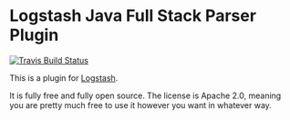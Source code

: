 # Logstash Java Full Stack Parser Plugin

[![Travis Build Status](https://travis-ci.org/logstash-plugins/logstash-filter-grok.svg)](https://travis-ci.org/logstash-plugins/logstash-filter-grok)

This is a plugin for [Logstash](https://github.com/elastic/logstash).

It is fully free and fully open source. The license is Apache 2.0, meaning you are pretty much free to use it however you want in whatever way.
